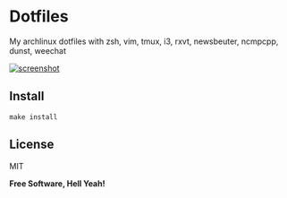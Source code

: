 Dotfiles
===

My archlinux dotfiles with zsh, vim, tmux, i3, rxvt, newsbeuter, ncmpcpp, dunst, weechat

[![screenshot](https://raw.githubusercontent.com/stoneo/dotfiles/master/screenshot.png)](https://raw.githubusercontent.com/stoneo/dotfiles/master/screenshot.png)

Install
---

`make install`

License
---

MIT

**Free Software, Hell Yeah!**

